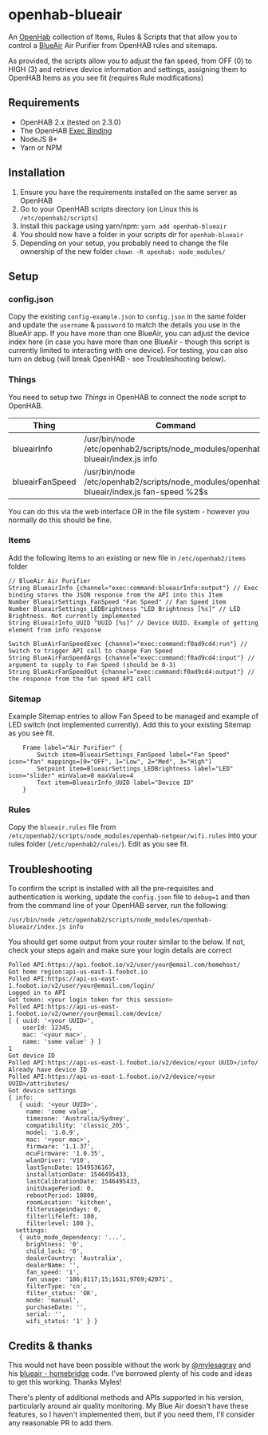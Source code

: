 # openhab-blueair

An [OpenHab](https://www.openhab.org) collection of Items, Rules & Scripts that that allow you to control a [BlueAir](https://www.blueair.com/gb/air-purifiers) Air Purifier from OpenHAB rules and sitemaps.

As provided, the scripts allow you to adjust the fan speed, from OFF (0) to HIGH (3) and retrieve device information and settings, assigning them to OpenHAB Items as you see fit (requires Rule modifications)

## Requirements
* OpenHAB 2.x (tested on 2.3.0)
* The OpenHAB [Exec Binding](https://www.openhab.org/addons/bindings/exec/)
* NodeJS 8+
* Yarn or NPM

## Installation
1. Ensure you have the requirements installed on the same server as OpenHAB
1. Go to your OpenHAB scripts directory (on Linux this is `/etc/openhab2/scripts`)
1. Install this package using yarn/npm: `yarn add openhab-blueair`
1. You should now have a folder in your scripts dir for `openhab-blueair`
1. Depending on your setup, you probably need to change the file ownership of the new folder `chown -R openhab: node_modules/`

## Setup
### config.json
Copy the existing `config-example.json` to `config.json` in the same folder and update the `username` & `password` to match the details you use in the BlueAir app. If you have more than one BlueAir, you can adjust the device index here (in case you have more than one BlueAir - though this script is currently limited to interacting with one device). For testing, you can also turn on debug (will break OpenHAB - see Troubleshooting below).

### Things
You need to setup two *Things* in OpenHAB to connect the node script to OpenHAB. 

| Thing           | Command                                                                          | Transform   | Interval | Timeout | Autorun |
| ----------------|----------------------------------------------------------------------------------|-------------|----------|---------|---------|
| blueairInfo | /usr/bin/node /etc/openhab2/scripts/node_modules/openhab-blueair/index.js info | REGEX((.*)) | 120        | 30      | OFF     |
| blueairFanSpeed      | /usr/bin/node /etc/openhab2/scripts/node_modules/openhab-blueair/index.js fan-speed %2$s   | REGEX((.*)) | 0       | 30      | OFF     |

You can do this via the web interface OR in the file system - however you normally do this should be fine.

### Items
Add the following Items to an existing or new file in `/etc/openhab2/items` folder
```
// BlueAir Air Purifier
String BlueairInfo {channel="exec:command:blueairInfo:output"} // Exec binding stores the JSON response from the API into this Item
Number BlueairSettings_FanSpeed "Fan Speed" // Fan Speed item
Number BlueairSettings_LEDBrightness "LED Brightness [%s]" // LED Brightness. Not currently implemented
String BlueairInfo_UUID "UUID [%s]" // Device UUID. Example of getting element from info response

Switch BlueAirFanSpeedExec {channel="exec:command:f0ad9cd4:run"} // Switch to trigger API call to change Fan Speed
String BlueAirFanSpeedArgs {channel="exec:command:f0ad9cd4:input"} // argument to supply to Fan Speed (should be 0-3)
String BlueAirFanSpeedOut {channel="exec:command:f0ad9cd4:output"} // the response from the fan speed API call
```

### Sitemap
Example Sitemap entries to allow Fan Speed to be managed and example of LED switch (not implemented currently). Add this to your existing Sitemap as you see fit.
```
    Frame label="Air Purifier" {
        Switch item=BlueairSettings_FanSpeed label="Fan Speed" icon="fan" mappings=[0="OFF", 1="Low", 2="Med", 3="High"]
        Setpoint item=BlueairSettings_LEDBrightness label="LED" icon="slider" minValue=0 maxValue=4
        Text item=BlueairInfo_UUID label="Device ID" 
    }
```

### Rules
Copy the `blueair.rules` file from `/etc/openhab2/scripts/node_modules/openhab-netgear/wifi.rules` into your rules folder (`/etc/openhab2/rules/`). Edit as you see fit.

## Troubleshooting
To confirm the script is installed with all the pre-requisites and authentication is working, update the `config.json` file to `debug=1` and then from the command line of your OpenHAB server, run the following:
```
/usr/bin/node /etc/openhab2/scripts/node_modules/openhab-blueair/index.js info
```
You should get some output from your router similar to the below. If not, check your steps again and make sure your login details are correct
```
Polled API:https://api.foobot.io/v2/user/your@email.com/homehost/
Got home region:api-us-east-1.foobot.io
Polled API:https://api-us-east-1.foobot.io/v2/user/your@email.com/login/
Logged in to API
Got token: <your login token for this session>
Polled API:https://api-us-east-1.foobot.io/v2/owner/your@email.com/device/
[ { uuid: '<your UUID>',
    userId: 12345,
    mac: '<your mac>',
    name: 'some value' } ]
1
Got device ID
Polled API:https://api-us-east-1.foobot.io/v2/device/<your UUID>/info/
Already have device ID
Polled API:https://api-us-east-1.foobot.io/v2/device/<your UUID>/attributes/
Got device settings
{ info:
   { uuid: '<your UUID>',
     name: 'some value',
     timezone: 'Australia/Sydney',
     compatibility: 'classic_205',
     model: '1.0.9',
     mac: '<your mac>',
     firmware: '1.1.37',
     mcuFirmware: '1.0.35',
     wlanDriver: 'V10',
     lastSyncDate: 1549536167,
     installationDate: 1546495433,
     lastCalibrationDate: 1546495433,
     initUsagePeriod: 0,
     rebootPeriod: 10800,
     roomLocation: 'kitchen',
     filterusageindays: 0,
     filterlifeleft: 180,
     filterlevel: 100 },
  settings:
   { auto_mode_dependency: '...',
     brightness: '0',
     child_lock: '0',
     dealerCountry: 'Australia',
     dealerName: '',
     fan_speed: '1',
     fan_usage: '186;8117;15;1631;9769;42071',
     filterType: 'cn',
     filter_status: 'OK',
     mode: 'manual',
     purchaseDate: '',
     serial: '',
     wifi_status: '1' } }
```

## Credits & thanks
This would not have been possible without the work by [@mylesagray](https://github.com/mylesagray/) and his [blueair - homebridge](https://github.com/mylesagray/homebridge-blueair) code. I've borrowed plenty of his code and ideas to get this working. Thanks Myles! 

There's plenty of additional methods and APIs supported in his version, particularly around air quality monitoring. My Blue Air doesn't have these features, so I haven't implemented them, but if you need them, I'll consider any reasonable PR to add them.